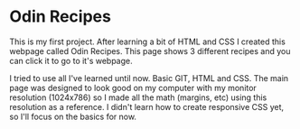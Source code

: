 # Odin Recipes

This is my first project. After learning a bit of HTML and CSS I created this webpage called Odin Recipes. This page shows 3 different recipes and you can click it to go to it's webpage.

I tried to use all I've learned until now. Basic GIT, HTML and CSS.
The main page was designed to look good on my computer with my monitor resolution (1024x786) so I made all the math (margins, etc) using this resolution as a reference. I didn't learn how to create responsive CSS yet, so I'll focus on the basics for now. 